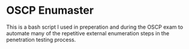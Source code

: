 # OSCP Enumaster

This is a bash script I used in preperation and during the OSCP exam to automate many of the repetitive external enumeration steps in the penetration testing process. 

